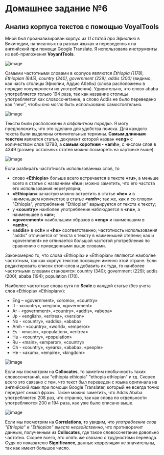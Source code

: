 # Домашнее задание №6
## Анализ корпуса текстов с помощью VoyalTools

Мной был проанализирован корпус из *11 статей про Эфиопию* в Википедии, написанных на разных языках и переведенных на английский при помощи Google Translate. Я использовала инструменты из веб-приложения **VoyantTools**. 

![image](https://user-images.githubusercontent.com/90916828/147771018-29a4087b-c812-40f4-8323-25f79226f1e1.png)

Самыми частотными словами в корпусе являются *Ethiopia (1178), Ethiopian (645), country (340), government (229), addis (200)* (видимо, как часть столицы Эфиопии, Аддис Абэбы) (слова расположены в порядке популярности их употребления). Удивительно, что слово ababa употребляется только 194 раза, так как название столицы употребляется как словосочетание, а слово Addis не было переведено как "new", чтобы оно могло быть использовано самостоятельно.

![image](https://user-images.githubusercontent.com/90916828/147770008-79bd46cc-e2f4-4c7b-b3db-7f98629d2ffe.png)

Тексты были расположены *в алфавитном порядке*. Я могу предположить, что это сделано для удобства поиска. Для каждого текста были выделены отличительные термины. **Самым длинным текстом** является статья, документ которой назван **«eng»** с количеством слов 12793, а **самым коротким - «amh»**, с числом слов в 4349 (размер остальных статей можно посмореть на картинке выше).

![image](https://user-images.githubusercontent.com/90916828/147770467-76f6b173-0846-487e-a190-804aa612b3d4.png)

Если разбирать частотность использованных слов, то 
- слово **«Ethiopia»** больше всего встречается в тексте **«ru»**, а меньше всего в статье с названием **«hu»**; можно заметить, что его частота его использования нерегулярна;
- **«Ethiopian»** зачастую можно встретить в статье **«he»** и в наименьшем количестве в статье **«amh»**; так же, как и со словом "Ethiopia", употребление "Ethiopian" варьируется от текста к тексту;
- у **«country»** наиболее употребление наблюдается в **«no»**, а наименьшее в **«ar»**;
- **«government»** наибольшим образов в **«eng»** и наименьшим в **«amh»**;
- **«addis»** в **«ch»** и **«he»** соответственно; частотность использования "addis" отличается от текста к тексту в наименьшей степени; как и «government» не отличается большой частотой употребления по сравнению с приведенными выше словами.

Закономерно то, что слова «Ethiopia» и «Ethiopian» являются наиболее частотным, так как корпус текстов посвящен именно этой стране. Если редактировать список стоп-слов и добавить их туда, то наиболее частотными словами становятся: country (340); government (229); addis (200); ababa (194); population (170).

Наиболее частотные слова сутя по **Scale** в каждой статье (без учета слов «Ethiopia» «Ethiopian»):
- Eng – «government», «oromo», «country»
- It - «country», «region», «government»
- Ar - «government», «country», «addis», «abeba»
- Jp - «english», «eritrea», «version»
- No - «country», «addis», «ababa»
- Amh - «country», «world», «emperor»
- Es - «music», «population», «eritrea»
- Hu - «country», «population»
- Ru - «main», «emperor», «country»
- Ch - «country», «years», «ababa», «people»
- He - «axum», «empire», «kingdom»

![image](https://user-images.githubusercontent.com/90916828/147771938-b1b555af-d43a-4faf-9ac6-a75f46f6e47b.png)

Если мы посмотрим на **Collocates**, то заметим необычность таких словосочетаний, как "ethiopia ethiopia" "ethopia ethiopian" и тд. Скорее всего это связано с тем, что текст был переведен с языка оригинала на английский язык при помощи Google Translater, который не всегда точно передает смысл фразы. Также можно заметить, что Addis Ababa употребляется 208 раз, что странно, так как слова по отдельности употребляются 200 и 194 раза, как уже было описано выше. 

![image](https://user-images.githubusercontent.com/90916828/147773282-b4659949-652e-4594-8e20-0e45ebc26aaa.png)

Если мы посмотрим на **Correlations**, то увидим, что *употребление слов "Ethiopia" и "Ethiopian" вместе несвойственно*, что противоречит данным, полученным из **Collocates**, где такое словосочетание довольно частотно. Скорее всего, это опять же связано с трудностями перевода. Судя по показателю **Significance**, данные корреляции не значительны, так как имеют большое число. 

